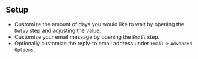 ## Setup

* Customize the amount of days you would like to wait by opening the `Delay` step and adjusting the value.
* Customize your email message by opening the `Email` step.
* Optionally customize the reply-to email address under `Email` > `Advanced Options`.
